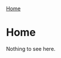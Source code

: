 [Home](/README.md)

# Home
Nothing to see here.


<!--(Rn.BuildScriptHelper){
	"version": "1.0.106",
	"replace": false
}(END)-->